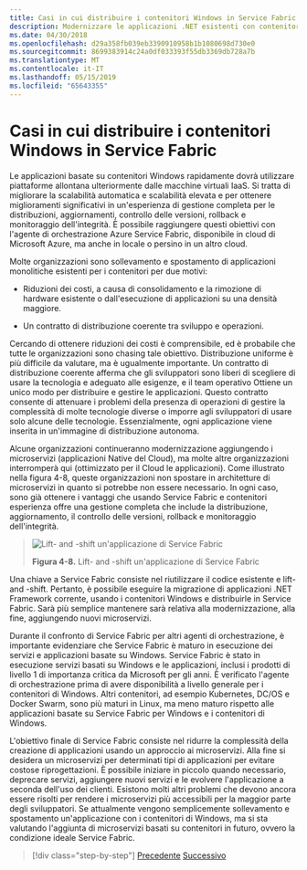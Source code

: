 ```yaml
---
title: Casi in cui distribuire i contenitori Windows in Service Fabric
description: Modernizzare le applicazioni .NET esistenti con contenitori Windows e il Cloud di Azure | Casi in cui distribuire i contenitori Windows in Service Fabric
ms.date: 04/30/2018
ms.openlocfilehash: d29a358fb039eb3390910958b1b1080698d730e0
ms.sourcegitcommit: 8699383914c24a0df033393f55db3369db728a7b
ms.translationtype: MT
ms.contentlocale: it-IT
ms.lasthandoff: 05/15/2019
ms.locfileid: "65643355"
---
```

# <a name="when-to-deploy-windows-containers-to-service-fabric"></a>Casi in cui distribuire i contenitori Windows in Service Fabric

Le applicazioni basate su contenitori Windows rapidamente dovrà utilizzare piattaforme allontana ulteriormente dalle macchine virtuali IaaS. Si tratta di migliorare la scalabilità automatica e scalabilità elevata e per ottenere miglioramenti significativi in un'esperienza di gestione completa per le distribuzioni, aggiornamenti, controllo delle versioni, rollback e monitoraggio dell'integrità. È possibile raggiungere questi obiettivi con l'agente di orchestrazione Azure Service Fabric, disponibile in cloud di Microsoft Azure, ma anche in locale o persino in un altro cloud.

Molte organizzazioni sono sollevamento e spostamento di applicazioni monolitiche esistenti per i contenitori per due motivi:

- Riduzioni dei costi, a causa di consolidamento e la rimozione di hardware esistente o dall'esecuzione di applicazioni su una densità maggiore.

- Un contratto di distribuzione coerente tra sviluppo e operazioni.

Cercando di ottenere riduzioni dei costi è comprensibile, ed è probabile che tutte le organizzazioni sono chasing tale obiettivo. Distribuzione uniforme è più difficile da valutare, ma è ugualmente importante. Un contratto di distribuzione coerente afferma che gli sviluppatori sono liberi di scegliere di usare la tecnologia e adeguato alle esigenze, e il team operativo Ottiene un unico modo per distribuire e gestire le applicazioni. Questo contratto consente di attenuare i problemi della presenza di operazioni di gestire la complessità di molte tecnologie diverse o imporre agli sviluppatori di usare solo alcune delle tecnologie. Essenzialmente, ogni applicazione viene inserita in un'immagine di distribuzione autonoma.

Alcune organizzazioni continueranno modernizzazione aggiungendo i microservizi (applicazioni Native del Cloud), ma molte altre organizzazioni interromperà qui (ottimizzato per il Cloud le applicazioni). Come illustrato nella figura 4-8, queste organizzazioni non spostare in architetture di microservizi in quanto si potrebbe non essere necessario. In ogni caso, sono già ottenere i vantaggi che usando Service Fabric e contenitori esperienza offre una gestione completa che include la distribuzione, aggiornamento, il controllo delle versioni, rollback e monitoraggio dell'integrità.

> ![Lift- and -shift un'applicazione di Service Fabric](./media/image8.png)
>
> **Figura 4-8.** Lift- and -shift un'applicazione di Service Fabric

Una chiave a Service Fabric consiste nel riutilizzare il codice esistente e lift- and -shift. Pertanto, è possibile eseguire la migrazione di applicazioni .NET Framework corrente, usando i contenitori Windows e distribuirle in Service Fabric. Sarà più semplice mantenere sarà relativa alla modernizzazione, alla fine, aggiungendo nuovi microservizi.

Durante il confronto di Service Fabric per altri agenti di orchestrazione, è importante evidenziare che Service Fabric è maturo in esecuzione dei servizi e applicazioni basate su Windows. Service Fabric è stato in esecuzione servizi basati su Windows e le applicazioni, inclusi i prodotti di livello 1 di importanza critica da Microsoft per gli anni. È verificato l'agente di orchestrazione prima di avere disponibilità a livello generale per i contenitori di Windows. Altri contenitori, ad esempio Kubernetes, DC/OS e Docker Swarm, sono più maturi in Linux, ma meno maturo rispetto alle applicazioni basate su Service Fabric per Windows e i contenitori di Windows.

L'obiettivo finale di Service Fabric consiste nel ridurre la complessità della creazione di applicazioni usando un approccio ai microservizi. Alla fine si desidera un microservizi per determinati tipi di applicazioni per evitare costose riprogettazioni. È possibile iniziare in piccolo quando necessario, deprecare servizi, aggiungere nuovi servizi e le evolvere l'applicazione a seconda dell'uso dei clienti. Esistono molti altri problemi che devono ancora essere risolti per rendere i microservizi più accessibili per la maggior parte degli sviluppatori. Se attualmente vengono semplicemente sollevamento e spostamento un'applicazione con i contenitori di Windows, ma si sta valutando l'aggiunta di microservizi basati su contenitori in futuro, ovvero la condizione ideale Service Fabric.

>[!div class="step-by-step"]
>[Precedente](when-to-deploy-windows-containers-to-azure-vms-iaas-cloud.md)
>[Successivo](when-to-deploy-windows-containers-to-azure-container-service-kubernetes.md)

